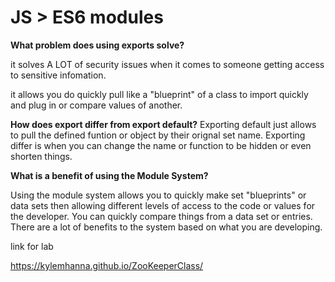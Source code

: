 # JS > ES6 modules

**What problem does using exports solve?**

it solves A LOT of security issues when it comes to someone getting access to sensitive infomation.

it allows you do quickly pull like a "blueprint" of a class to import quickly and plug in or compare values of another. 

**How does export differ from export default?**
Exporting default just allows to pull the defined funtion or object by their orignal set name. Exporting differ is when you can change the name or function to be hidden or even shorten things. 

**What is a benefit of using the Module System?**

Using the module system allows you to quickly make set "blueprints" or data sets then allowing different levels of access to the code or values for the developer. You can quickly compare things from a data set or entries. There are a lot of benefits to the system based on what you are developing.  


link for lab 

https://kylemhanna.github.io/ZooKeeperClass/

